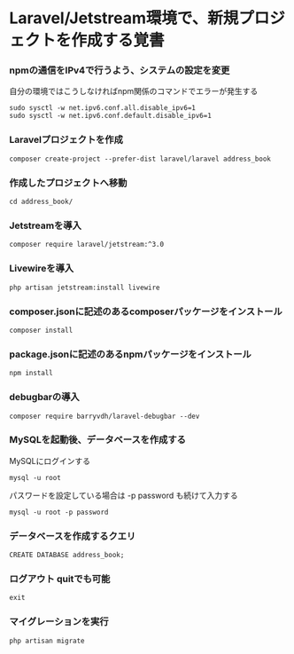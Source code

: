 # Laravel/Jetstream環境で、新規プロジェクトを作成する覚書

### npmの通信をIPv4で行うよう、システムの設定を変更
自分の環境ではこうしなければnpm関係のコマンドでエラーが発生する
```
sudo sysctl -w net.ipv6.conf.all.disable_ipv6=1
sudo sysctl -w net.ipv6.conf.default.disable_ipv6=1
```

### Laravelプロジェクトを作成
```
composer create-project --prefer-dist laravel/laravel address_book
```

### 作成したプロジェクトへ移動
```
cd address_book/
```

### Jetstreamを導入
```
composer require laravel/jetstream:^3.0
```

### Livewireを導入
```
php artisan jetstream:install livewire
```

### composer.jsonに記述のあるcomposerパッケージをインストール
```
composer install
```

### package.jsonに記述のあるnpmパッケージをインストール
```
npm install
```

### debugbarの導入
```
composer require barryvdh/laravel-debugbar --dev
```

### MySQLを起動後、データベースを作成する
MySQLにログインする
```
mysql -u root
```
パスワードを設定している場合は -p password も続けて入力する
```
mysql -u root -p password
```

### データベースを作成するクエリ
```
CREATE DATABASE address_book;
```

### ログアウト quitでも可能
```
exit
```

### マイグレーションを実行
```
php artisan migrate
```